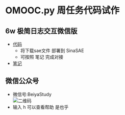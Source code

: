 # OMOOC.py 周任务代码试作

## 6w 极简日志交互微信版

- [代码](https://github.com/JeremiahZhang/OMOOC2py/tree/master/_src/om2py6w/6wex0/sae)
	- 将下载sae文件 部署到 SinaSAE 
	- 可按照 笔记 完成对接
- [笔记](https://jeremiahzhang.gitbooks.io/omooc2py/content/2nDev/week06_wechat.html)

## 微信公众号
- 微信号:BeiyaStudy  
![二维码](http://dn-jeremiahzhang.qbox.me/wechatbeiya.jpg)
- 输入 h 可以查看帮助 是也乎

